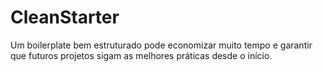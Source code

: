 # CleanStarter
Um boilerplate bem estruturado pode economizar muito tempo e garantir que futuros projetos sigam as melhores práticas desde o início. 
